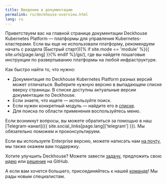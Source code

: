 ```yaml
---
title: Введение в документацию
permalink: ru/deckhouse-overview.html
lang: ru
---
```


Приветствуем вас на главной странице документации Deckhouse Kubernetes Platform — платформы для управления Kubernetes-кластерами. Если вы еще не использовали платформу, рекомендуем начать с раздела [Быстрый старт]({% if site.mode == 'module' %}{{ site.urls[page.lang] }}{% endif %}/gs/), где вы найдете пошаговые инструкции по развертыванию платформы на любой инфраструктуре.

Как быстро найти то, что нужно:
- Документация по Deckhouse Kubernetes Platform разных версий может отличаться. Выберите нужную версию в выпадающем списке вверху страницы. В списке доступны актуальные версии документации по Deckhouse.
- Если знаете, что ищете — используйте поиск.
- Если нужен конкретный модуль — найдите его в [списке](revision-comparison.html).
- Для поиска по области применения воспользуйтесь меню.

Если возникнут вопросы, вы можете обратиться за помощью в наш [Telegram-канал]({{ site.social_links[page.lang]['telegram'] }}). Мы обязательно поможем и проконсультируем.

Если вы используете Enterprise версию, можете написать нам [на почту](mailto:support@deckhouse.ru), мы также окажем вам поддержку.

Хотите улучшить Deckhouse? Можете завести [задачу](https://github.com/deckhouse/deckhouse/issues/), предложить свою [идею](https://github.com/deckhouse/deckhouse/discussions) или [решение](https://github.com/deckhouse/deckhouse/blob/main/CONTRIBUTING.md) на GitHub.

А если вам хочется большего, присоединяйтесь к нашей [команде](https://job.flant.ru/)! Мы рады новым специалистам.
